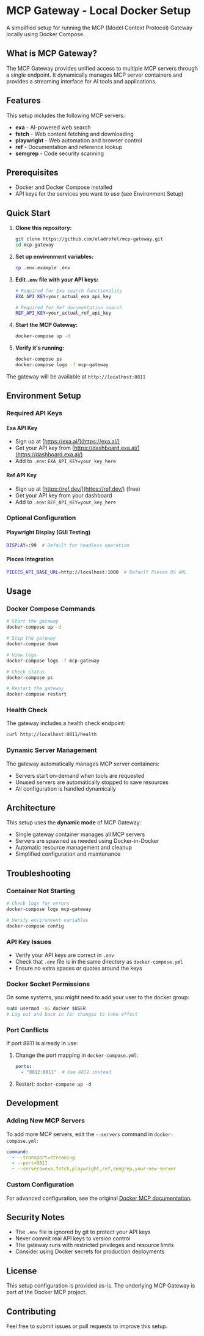# MCP Gateway - Local Docker Setup

A simplified setup for running the MCP (Model Context Protocol) Gateway locally using Docker Compose.

## What is MCP Gateway?

The MCP Gateway provides unified access to multiple MCP servers through a single endpoint. It dynamically manages MCP server containers and provides a streaming interface for AI tools and applications.

## Features

This setup includes the following MCP servers:
- **exa** - AI-powered web search
- **fetch** - Web content fetching and downloading
- **playwright** - Web automation and browser control
- **ref** - Documentation and reference lookup
- **semgrep** - Code security scanning

## Prerequisites

- Docker and Docker Compose installed
- API keys for the services you want to use (see Environment Setup)

## Quick Start

1. **Clone this repository:**
   ```bash
   git clone https://github.com/eladrofel/mcp-gateway.git
   cd mcp-gateway
   ```

2. **Set up environment variables:**
   ```bash
   cp .env.example .env
   ```
   
3. **Edit `.env` file with your API keys:**
   ```bash
   # Required for Exa search functionality
   EXA_API_KEY=your_actual_exa_api_key
   
   # Required for Ref documentation search
   REF_API_KEY=your_actual_ref_api_key
   ```

4. **Start the MCP Gateway:**
   ```bash
   docker-compose up -d
   ```

5. **Verify it's running:**
   ```bash
   docker-compose ps
   docker-compose logs -f mcp-gateway
   ```

The gateway will be available at `http://localhost:8811`

## Environment Setup

### Required API Keys

#### Exa API Key
- Sign up at [https://exa.ai/](https://exa.ai/)
- Get your API key from [https://dashboard.exa.ai/](https://dashboard.exa.ai/)
- Add to `.env`: `EXA_API_KEY=your_key_here`

#### Ref API Key
- Sign up at [https://ref.dev/](https://ref.dev/) (free)
- Get your API key from your dashboard
- Add to `.env`: `REF_API_KEY=your_key_here`

### Optional Configuration

#### Playwright Display (GUI Testing)
```bash
DISPLAY=:99  # Default for headless operation
```

#### Pieces Integration
```bash
PIECES_API_BASE_URL=http://localhost:1000  # Default Pieces OS URL
```

## Usage

### Docker Compose Commands

```bash
# Start the gateway
docker-compose up -d

# Stop the gateway
docker-compose down

# View logs
docker-compose logs -f mcp-gateway

# Check status
docker-compose ps

# Restart the gateway
docker-compose restart
```

### Health Check

The gateway includes a health check endpoint:
```bash
curl http://localhost:8811/health
```

### Dynamic Server Management

The gateway automatically manages MCP server containers:
- Servers start on-demand when tools are requested
- Unused servers are automatically stopped to save resources
- All configuration is handled dynamically

## Architecture

This setup uses the **dynamic mode** of MCP Gateway:
- Single gateway container manages all MCP servers
- Servers are spawned as needed using Docker-in-Docker
- Automatic resource management and cleanup
- Simplified configuration and maintenance

## Troubleshooting

### Container Not Starting
```bash
# Check logs for errors
docker-compose logs mcp-gateway

# Verify environment variables
docker-compose config
```

### API Key Issues
- Verify your API keys are correct in `.env`
- Check that `.env` file is in the same directory as `docker-compose.yml`
- Ensure no extra spaces or quotes around the keys

### Docker Socket Permissions
On some systems, you might need to add your user to the docker group:
```bash
sudo usermod -aG docker $USER
# Log out and back in for changes to take effect
```

### Port Conflicts
If port 8811 is already in use:
1. Change the port mapping in `docker-compose.yml`:
   ```yaml
   ports:
     - "8812:8811"  # Use 8812 instead
   ```
2. Restart: `docker-compose up -d`

## Development

### Adding New MCP Servers
To add more MCP servers, edit the `--servers` command in `docker-compose.yml`:
```yaml
command:
  - --transport=streaming
  - --port=8811
  - --servers=exa,fetch,playwright,ref,semgrep,your-new-server
```

### Custom Configuration
For advanced configuration, see the original [Docker MCP documentation](https://github.com/docker/mcp).

## Security Notes

- The `.env` file is ignored by git to protect your API keys
- Never commit real API keys to version control
- The gateway runs with restricted privileges and resource limits
- Consider using Docker secrets for production deployments

## License

This setup configuration is provided as-is. The underlying MCP Gateway is part of the Docker MCP project.

## Contributing

Feel free to submit issues or pull requests to improve this setup.